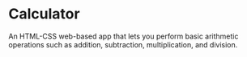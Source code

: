 # Calculator

An HTML-CSS web-based app that lets you perform basic arithmetic operations such as addition, subtraction, multiplication, and division.
